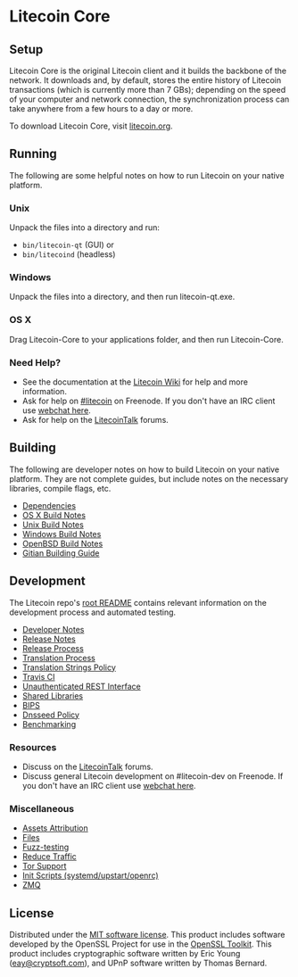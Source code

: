 # Litecoin Core

## Setup

Litecoin Core is the original Litecoin client and it builds the backbone of the network. It downloads and, by default, stores the entire history of Litecoin transactions (which is currently more than 7 GBs); depending on the speed of your computer and network connection, the synchronization process can take anywhere from a few hours to a day or more.

To download Litecoin Core, visit [litecoin.org](https://litecoin.org).

## Running

The following are some helpful notes on how to run Litecoin on your native platform.

### Unix

Unpack the files into a directory and run:

* `bin/litecoin-qt` (GUI) or
* `bin/litecoind` (headless)

### Windows

Unpack the files into a directory, and then run litecoin-qt.exe.

### OS X

Drag Litecoin-Core to your applications folder, and then run Litecoin-Core.

### Need Help?

* See the documentation at the [Litecoin Wiki](https://litecoin.info) for help and more information.
* Ask for help on [#litecoin](http://webchat.freenode.net/?channels=litecoin) on Freenode. If you don't have an IRC client use [webchat here](http://webchat.freenode.net/?channels=litecoin).
* Ask for help on the [LitecoinTalk](https://litecointalk.io) forums.

## Building

The following are developer notes on how to build Litecoin on your native platform. They are not complete guides, but include notes on the necessary libraries, compile flags, etc.

* [Dependencies](dependencies.md)
* [OS X Build Notes](build-osx.md)
* [Unix Build Notes](build-unix.md)
* [Windows Build Notes](build-windows.md)
* [OpenBSD Build Notes](build-openbsd.md)
* [Gitian Building Guide](gitian-building.md)

## Development

The Litecoin repo's [root README](<../README (1).md>) contains relevant information on the development process and automated testing.

* [Developer Notes](developer-notes.md)
* [Release Notes](release-notes.md)
* [Release Process](release-process.md)
* [Translation Process](translation\_process.md)
* [Translation Strings Policy](translation\_strings\_policy.md)
* [Travis CI](travis-ci.md)
* [Unauthenticated REST Interface](REST-interface.md)
* [Shared Libraries](shared-libraries.md)
* [BIPS](bips.md)
* [Dnsseed Policy](dnsseed-policy.md)
* [Benchmarking](benchmarking.md)

### Resources

* Discuss on the [LitecoinTalk](https://litecointalk.io) forums.
* Discuss general Litecoin development on #litecoin-dev on Freenode. If you don't have an IRC client use [webchat here](http://webchat.freenode.net/?channels=litecoin-dev).

### Miscellaneous

* [Assets Attribution](assets-attribution.md)
* [Files](files.md)
* [Fuzz-testing](fuzzing.md)
* [Reduce Traffic](reduce-traffic.md)
* [Tor Support](tor.md)
* [Init Scripts (systemd/upstart/openrc)](init.md)
* [ZMQ](zmq.md)

## License

Distributed under the [MIT software license](../COPYING/). This product includes software developed by the OpenSSL Project for use in the [OpenSSL Toolkit](https://www.openssl.org). This product includes cryptographic software written by Eric Young ([eay@cryptsoft.com](mailto:eay@cryptsoft.com)), and UPnP software written by Thomas Bernard.
